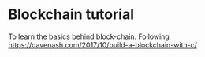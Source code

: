 # Blockchain tutorial

To learn the basics behind block-chain.
Following <https://davenash.com/2017/10/build-a-blockchain-with-c/>